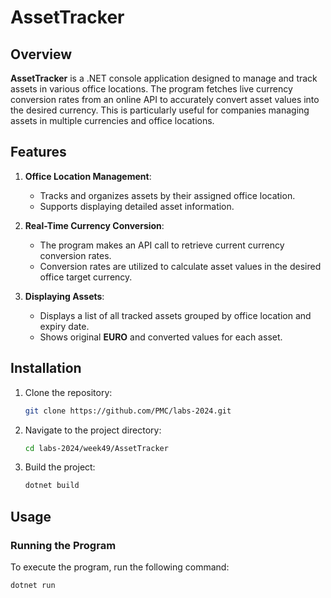 # AssetTracker

## Overview

**AssetTracker** is a .NET console application designed to manage and track assets in various office locations. The program fetches live currency conversion rates from an online API to accurately convert asset values into the desired currency. This is particularly useful for companies managing assets in multiple currencies and office locations.

## Features

1. **Office Location Management**:
   - Tracks and organizes assets by their assigned office location.
   - Supports displaying detailed asset information.

2. **Real-Time Currency Conversion**:
   - The program makes an API call to retrieve current currency conversion rates.
   - Conversion rates are utilized to calculate asset values in the desired office target currency.

3. **Displaying Assets**:
   - Displays a list of all tracked assets grouped by office location and expiry date.
   - Shows original **EURO** and converted values for each asset.

## Installation

1. Clone the repository:

   ```bash
   git clone https://github.com/PMC/labs-2024.git
   ```

2. Navigate to the project directory:

   ```bash
   cd labs-2024/week49/AssetTracker
   ```

3. Build the project:

   ```bash
   dotnet build
   ```

## Usage

### Running the Program

To execute the program, run the following command:

```bash
dotnet run
```

